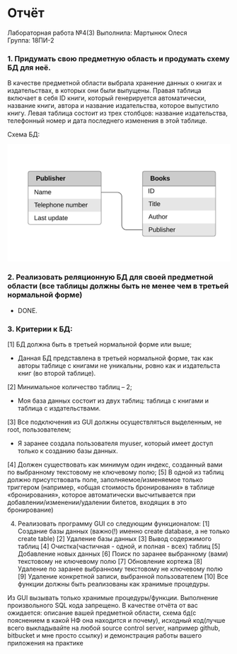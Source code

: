 # Отчёт 

Лабораторная работа №4(3) 
Выполнила: Мартынюк Олеся   
Группа: 18ПИ-2   


### 1.    Придумать свою предметную область и продумать схему БД для неё.

В качестве предметной области выбрала хранение данных о книгах и издательствах, в которых они были выпущены. Правая таблица включает в себя ID книги, который генерируется автоматически, название книги, автора и название издательства, которое выпустило книгу. Левая таблица состоит из трех столбцов: название издательства, телефонный номер и дата последнего изменения в этой таблице. 

Схема БД: 

![schema](https://github.com/aiiselo/HSE-software-engineering/blob/master/2nd%20course/Database/Lab_3/screenshots/Снимок%20экрана%202020-06-05%20в%2011.14.55.png)

### 2.    Реализовать реляционную БД для своей предметной области (все таблицы должны быть не менее чем в третьей нормальной форме)

- DONE.

### 3.    Критерии к БД:
[1]     БД должна быть в третьей нормальной форме или выше;

- Данная БД представлена в третьей нормальной форме, так как авторы таблице с книгами не уникальны, ровно как и издательста книг (во второй таблице). 

[2]     Минимальное количество таблиц – 2;

- Моя база данных состоит из двух таблиц: таблица с книгами и таблица с издательствами.

[3]     Все подключения из GUI должны осуществляться выделенным, не root, пользователем;

- Я заранее создала пользователя myuser, который имеет доступ только к созданию базы данных. 


[4]     Должен существовать как минимум один индекс, созданный вами по выбранному текстовому не ключевому полю;
[5]     В одной из таблиц должно присутствовать поле, заполняемое/изменяемое только триггером (например, «общая стоимость бронирования» в таблице «бронирования», которое автоматически высчитывается при добавлении/изменении/удалении билетов, входящих в это бронирование)

4.    Реализовать программу GUI со следующим функционалом:
[1]     Создание базы данных (важно(!) именно create database, а не только create table)
[2]     Удаление базы данных
[3]     Вывод содержимого таблиц
[4]     Очистка(частичная - одной, и полная - всех) таблиц
[5]     Добавление новых данных
[6]     Поиск по заранее выбранному (вами) текстовому не ключевому полю
[7]     Обновление кортежа
[8]     Удаление по заранее выбранному текстовому не ключевому полю
[9]     Удаление конкретной записи, выбранной пользователем
[10]     Все функции должны быть реализованы как хранимые процедуры. 

Из GUI вызывать только хранимые процедуры/функции. Выполнение произвольного SQL кода запрещено. 
В качестве отчёта от вас ожидается: описание вашей предметной области, схема бд(с пояснением в какой НФ она находится и почему), исходный код(лучше всего выкладывайте на любой source control server, например github, bitbucket и мне просто ссылку) и демонстрация работы вашего приложения на практике

